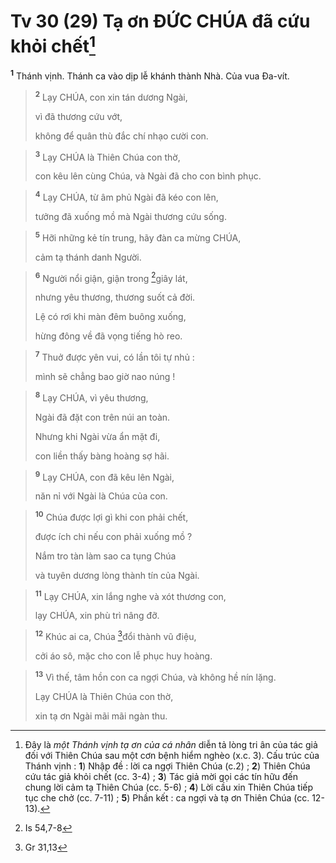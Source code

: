 # Tv 30 (29) Tạ ơn ĐỨC CHÚA đã cứu khỏi chết[^1]
<sup><b>1</b></sup> Thánh vịnh. Thánh ca vào dịp lễ khánh thành Nhà. Của vua Đa-vít.


> <sup><b>2</b></sup> Lạy CHÚA, con xin tán dương Ngài,
> 
> vì đã thương cứu vớt,
> 
> không để quân thù đắc chí nhạo cười con.
>


> <sup><b>3</b></sup> Lạy CHÚA là Thiên Chúa con thờ,
> 
> con kêu lên cùng Chúa, và Ngài đã cho con bình phục.
>


> <sup><b>4</b></sup> Lạy CHÚA, từ âm phủ Ngài đã kéo con lên,
> 
> tưởng đã xuống mồ mà Ngài thương cứu sống.
>


> <sup><b>5</b></sup> Hỡi những kẻ tín trung, hãy đàn ca mừng CHÚA,
> 
> cảm tạ thánh danh Người.
>


> <sup><b>6</b></sup> Người nổi giận, giận trong [^1*]giây lát,
> 
> nhưng yêu thương, thương suốt cả đời.
> 
> Lệ có rơi khi màn đêm buông xuống,
> 
> hừng đông về đã vọng tiếng hò reo.
>


> <sup><b>7</b></sup> Thuở được yên vui, có lần tôi tự nhủ :
> 
> mình sẽ chẳng bao giờ nao núng !
>


> <sup><b>8</b></sup> Lạy CHÚA, vì yêu thương,
> 
> Ngài đã đặt con trên núi an toàn.
> 
> Nhưng khi Ngài vừa ẩn mặt đi,
> 
> con liền thấy bàng hoàng sợ hãi.
>


> <sup><b>9</b></sup> Lạy CHÚA, con đã kêu lên Ngài,
> 
> năn nỉ với Ngài là Chúa của con.
>


> <sup><b>10</b></sup> Chúa được lợi gì khi con phải chết,
> 
> được ích chi nếu con phải xuống mồ ?
> 
> Nắm tro tàn làm sao ca tụng Chúa
> 
> và tuyên dương lòng thành tín của Ngài.
>


> <sup><b>11</b></sup> Lạy CHÚA, xin lắng nghe và xót thương con,
> 
> lạy CHÚA, xin phù trì nâng đỡ.
>


> <sup><b>12</b></sup> Khúc ai ca, Chúa [^2*]đổi thành vũ điệu,
> 
> cởi áo sô, mặc cho con lễ phục huy hoàng.
>


> <sup><b>13</b></sup> Vì thế, tâm hồn con ca ngợi Chúa, và không hề nín lặng.
> 
> Lạy CHÚA là Thiên Chúa con thờ,
> 
> xin tạ ơn Ngài mãi mãi ngàn thu.
>

[^1]: Đây là <i>một Thánh vịnh tạ ơn của cá nhân</i> diễn tả lòng tri ân của tác giả đối với Thiên Chúa sau một cơn bệnh hiểm nghèo (x.c. 3). Cấu trúc của Thánh vịnh : <b>1</b>) Nhập đề : lời ca ngợi Thiên Chúa (c.2) ; <b>2</b>) Thiên Chúa cứu tác giả khỏi chết (cc. 3-4) ; <b>3</b>) Tác giả mời gọi các tín hữu đến chung lời cảm tạ Thiên Chúa (cc. 5-6) ; <b>4</b>) Lời cầu xin Thiên Chúa tiếp tục che chở (cc. 7-11) ; <b>5</b>) Phần kết : ca ngợi và tạ ơn Thiên Chúa (cc. 12-13).
[^1*]: Is 54,7-8
[^2*]: Gr 31,13
